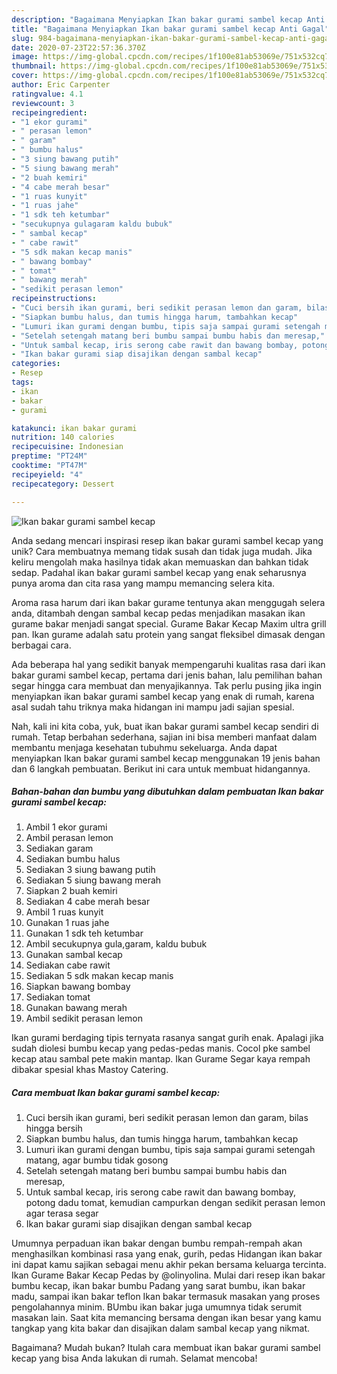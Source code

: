 ```yaml
---
description: "Bagaimana Menyiapkan Ikan bakar gurami sambel kecap Anti Gagal"
title: "Bagaimana Menyiapkan Ikan bakar gurami sambel kecap Anti Gagal"
slug: 984-bagaimana-menyiapkan-ikan-bakar-gurami-sambel-kecap-anti-gagal
date: 2020-07-23T22:57:36.370Z
image: https://img-global.cpcdn.com/recipes/1f100e81ab53069e/751x532cq70/ikan-bakar-gurami-sambel-kecap-foto-resep-utama.jpg
thumbnail: https://img-global.cpcdn.com/recipes/1f100e81ab53069e/751x532cq70/ikan-bakar-gurami-sambel-kecap-foto-resep-utama.jpg
cover: https://img-global.cpcdn.com/recipes/1f100e81ab53069e/751x532cq70/ikan-bakar-gurami-sambel-kecap-foto-resep-utama.jpg
author: Eric Carpenter
ratingvalue: 4.1
reviewcount: 3
recipeingredient:
- "1 ekor gurami"
- " perasan lemon"
- " garam"
- " bumbu halus"
- "3 siung bawang putih"
- "5 siung bawang merah"
- "2 buah kemiri"
- "4 cabe merah besar"
- "1 ruas kunyit"
- "1 ruas jahe"
- "1 sdk teh ketumbar"
- "secukupnya gulagaram kaldu bubuk"
- " sambal kecap"
- " cabe rawit"
- "5 sdk makan kecap manis"
- " bawang bombay"
- " tomat"
- " bawang merah"
- "sedikit perasan lemon"
recipeinstructions:
- "Cuci bersih ikan gurami, beri sedikit perasan lemon dan garam, bilas hingga bersih"
- "Siapkan bumbu halus, dan tumis hingga harum, tambahkan kecap"
- "Lumuri ikan gurami dengan bumbu, tipis saja sampai gurami setengah matang, agar bumbu tidak gosong"
- "Setelah setengah matang beri bumbu sampai bumbu habis dan meresap,"
- "Untuk sambal kecap, iris serong cabe rawit dan bawang bombay, potong dadu tomat, kemudian campurkan dengan sedikit perasan lemon agar terasa segar"
- "Ikan bakar gurami siap disajikan dengan sambal kecap"
categories:
- Resep
tags:
- ikan
- bakar
- gurami

katakunci: ikan bakar gurami 
nutrition: 140 calories
recipecuisine: Indonesian
preptime: "PT24M"
cooktime: "PT47M"
recipeyield: "4"
recipecategory: Dessert

---
```



![Ikan bakar gurami sambel kecap](https://img-global.cpcdn.com/recipes/1f100e81ab53069e/751x532cq70/ikan-bakar-gurami-sambel-kecap-foto-resep-utama.jpg)

Anda sedang mencari inspirasi resep ikan bakar gurami sambel kecap yang unik? Cara membuatnya memang tidak susah dan tidak juga mudah. Jika keliru mengolah maka hasilnya tidak akan memuaskan dan bahkan tidak sedap. Padahal ikan bakar gurami sambel kecap yang enak seharusnya punya aroma dan cita rasa yang mampu memancing selera kita.

Aroma rasa harum dari ikan bakar gurame tentunya akan menggugah selera anda, ditambah dengan sambal kecap pedas menjadikan masakan ikan gurame bakar menjadi sangat special. Gurame Bakar Kecap Maxim ultra grill pan. Ikan gurame adalah satu protein yang sangat fleksibel dimasak dengan berbagai cara.

Ada beberapa hal yang sedikit banyak mempengaruhi kualitas rasa dari ikan bakar gurami sambel kecap, pertama dari jenis bahan, lalu pemilihan bahan segar hingga cara membuat dan menyajikannya. Tak perlu pusing jika ingin menyiapkan ikan bakar gurami sambel kecap yang enak di rumah, karena asal sudah tahu triknya maka hidangan ini mampu jadi sajian spesial.


Nah, kali ini kita coba, yuk, buat ikan bakar gurami sambel kecap sendiri di rumah. Tetap berbahan sederhana, sajian ini bisa memberi manfaat dalam membantu menjaga kesehatan tubuhmu sekeluarga. Anda dapat menyiapkan Ikan bakar gurami sambel kecap menggunakan 19 jenis bahan dan 6 langkah pembuatan. Berikut ini cara untuk membuat hidangannya.

<!--inarticleads1-->

##### Bahan-bahan dan bumbu yang dibutuhkan dalam pembuatan Ikan bakar gurami sambel kecap:

1. Ambil 1 ekor gurami
1. Ambil  perasan lemon
1. Sediakan  garam
1. Sediakan  bumbu halus
1. Sediakan 3 siung bawang putih
1. Sediakan 5 siung bawang merah
1. Siapkan 2 buah kemiri
1. Sediakan 4 cabe merah besar
1. Ambil 1 ruas kunyit
1. Gunakan 1 ruas jahe
1. Gunakan 1 sdk teh ketumbar
1. Ambil secukupnya gula,garam, kaldu bubuk
1. Gunakan  sambal kecap
1. Sediakan  cabe rawit
1. Sediakan 5 sdk makan kecap manis
1. Siapkan  bawang bombay
1. Sediakan  tomat
1. Gunakan  bawang merah
1. Ambil sedikit perasan lemon


Ikan gurami berdaging tipis ternyata rasanya sangat gurih enak. Apalagi jika sudah diolesi bumbu kecap yang pedas-pedas manis. Cocol pke sambel kecap atau sambal pete makin mantap. Ikan Gurame Segar kaya rempah dibakar spesial khas Mastoy Catering. 

<!--inarticleads2-->

##### Cara membuat Ikan bakar gurami sambel kecap:

1. Cuci bersih ikan gurami, beri sedikit perasan lemon dan garam, bilas hingga bersih
1. Siapkan bumbu halus, dan tumis hingga harum, tambahkan kecap
1. Lumuri ikan gurami dengan bumbu, tipis saja sampai gurami setengah matang, agar bumbu tidak gosong
1. Setelah setengah matang beri bumbu sampai bumbu habis dan meresap,
1. Untuk sambal kecap, iris serong cabe rawit dan bawang bombay, potong dadu tomat, kemudian campurkan dengan sedikit perasan lemon agar terasa segar
1. Ikan bakar gurami siap disajikan dengan sambal kecap


Umumnya perpaduan ikan bakar dengan bumbu rempah-rempah akan menghasilkan kombinasi rasa yang enak, gurih, pedas Hidangan ikan bakar ini dapat kamu sajikan sebagai menu akhir pekan bersama keluarga tercinta. Ikan Gurame Bakar Kecap Pedas by @olinyolina. Mulai dari resep ikan bakar bumbu kecap, ikan bakar bumbu Padang yang sarat bumbu, ikan bakar madu, sampai ikan bakar teflon Ikan bakar termasuk masakan yang proses pengolahannya minim. BUmbu ikan bakar juga umumnya tidak serumit masakan lain. Saat kita memancing bersama dengan ikan besar yang kamu tangkap yang kita bakar dan disajikan dalam sambal kecap yang nikmat. 

Bagaimana? Mudah bukan? Itulah cara membuat ikan bakar gurami sambel kecap yang bisa Anda lakukan di rumah. Selamat mencoba!
